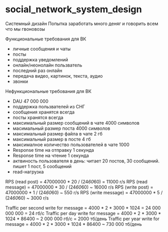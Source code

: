 # social_network_system_design
Системный дизайн
Попытка заработать много деняг и говорить всем что мы гвоновозы


Функциональные требования для ВК
  - личные сообщения и чаты
  - посты
  - поддержка уведомлений
  - онлайн/неонолайн пользватель
  - последний раз онлайн
  - передача видео, картинок, текста, аудио
  - звонки

Нефункциональные требования для ВК
  - DAU 47 000 000
  - поддержка пользвателей из СНГ
  - сообщения хранятся всегда
  - посты хранятся всегда
  - максимальный размер сообщений в чате 4000 символов
  - масимальный размер поста 4000 символов
  - максимальный размер файла в чате 2 гб
  - максимальный размер в посте 4 гб
  - максималное количество пользователей в чате 1000
  - Response time на отправку 1 секунда
  - Response time на чтение 1 секунда
  - актвиность пользователя в день: читает 20 постов, 30 сообщений. пишет 1 пост, 5 сообщений
  - read-нагрузка

RPS (read post)  = 47000000 * 20 / (24*60*60) = 11000 r/s
RPS (read message)  = 47000000 * 30 / (24*60*60) ~ 16000 r/s
RPS (write post)  = 47000000 * 1 / (24*60*60) ~ 550 r/s
RPS (write message)  = 47000000 * 5 / (24*60*60) ~ 3000 r/s

Traffic per second write for message = 4000 * 2 * 3000 * 1024 = 24 000  000  000 = 24 гб/с
Traffic per day write for message = 4000 * 2 * 3000 * 1024 * 86400 ~ 2 000 000 гб/с = 2000 тб/день
Traffic per year write for message = 4000 * 2 * 3000 * 1024 * 86400 ~  730 000 тб/день
